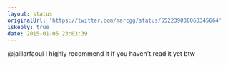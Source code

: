 ```yaml
---
layout: status
originalUrl: 'https://twitter.com/marcgg/status/552239030063345664'
isReply: true
date: 2015-01-05 23:03:39
---
```


@jalilarfaoui I highly recommend it if you haven't read it yet btw
